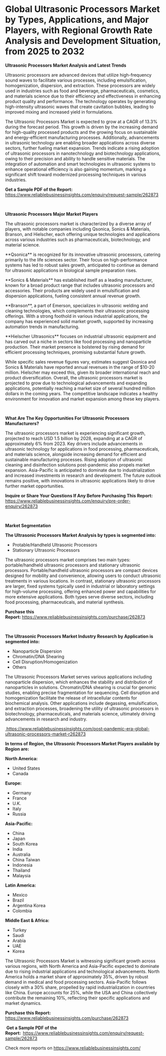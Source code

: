 <p><h1>Global Ultrasonic Processors Market by Types, Applications, and Major Players, with Regional Growth Rate Analysis and Development Situation, from 2025 to 2032</h1></p><p><strong>Ultrasonic Processors Market Analysis and Latest Trends</strong></p>
<p><p>Ultrasonic processors are advanced devices that utilize high-frequency sound waves to facilitate various processes, including emulsification, homogenization, dispersion, and extraction. These processors are widely used in industries such as food and beverage, pharmaceuticals, cosmetics, and materials science due to their efficiency and effectiveness in enhancing product quality and performance. The technology operates by generating high-intensity ultrasonic waves that create cavitation bubbles, leading to improved mixing and increased yield in formulations.</p><p>The Ultrasonic Processors Market is expected to grow at a CAGR of 13.3% during the forecast period. This growth is driven by the increasing demand for high-quality processed products and the growing focus on sustainable and energy-efficient manufacturing processes. Additionally, advancements in ultrasonic technology are enabling broader applications across diverse sectors, further fueling market expansion. Trends indicate a rising adoption of ultrasonic processors in nanotechnology and biotechnology applications, owing to their precision and ability to handle sensitive materials. The integration of automation and smart technologies in ultrasonic systems to enhance operational efficiency is also gaining momentum, marking a significant shift toward modernized processing techniques in various industries.</p></p>
<p><strong>Get a Sample PDF of the Report:&nbsp;</strong> <a href="https://www.reliablebusinessinsights.com/enquiry/request-sample/262873?utm_campaign=3113&utm_medium=2&utm_source=Github&utm_content=ia&utm_term=11042025&utm_id=ultrasonic-processors">https://www.reliablebusinessinsights.com/enquiry/request-sample/262873</a></p>
<p>&nbsp;</p>
<p><strong>Ultrasonic Processors Major Market Players</strong></p>
<p><p>The ultrasonic processors market is characterized by a diverse array of players, with notable companies including Qsonica, Sonics & Materials, Branson, and Hielscher, each offering unique technologies and applications across various industries such as pharmaceuticals, biotechnology, and material science.</p><p>**Qsonica** is recognized for its innovative ultrasonic processors, catering primarily to the life sciences sector. Their focus on high-performance systems has led to robust sales growth, anticipated to continue as demand for ultrasonic applications in biological sample preparation rises.</p><p>**Sonics & Materials** has established itself as a leading manufacturer, known for a broad product range that includes ultrasonic processors and accessories. Their products are widely used in emulsification and dispersion applications, fueling consistent annual revenue growth.</p><p>**Branson**, a part of Emerson, specializes in ultrasonic welding and cleaning technologies, which complements their ultrasonic processing offerings. With a strong foothold in various industrial applications, the company has experienced solid market growth, supported by increasing automation trends in manufacturing.</p><p>**Hielscher Ultrasonics** focuses on industrial ultrasonic equipment and has carved out a niche in sectors like food processing and nanoparticle production. Their market presence is bolstered by rising demand for efficient processing techniques, promising substantial future growth.</p><p>While specific sales revenue figures vary, estimates suggest Qsonica and Sonics & Materials have reported annual revenues in the range of $10-20 million. Hielscher may exceed this, given its broader international reach and product diversification. Overall, the ultrasonic processors market is projected to grow due to technological advancements and expanding applications, potentially reaching a market size of several hundred million dollars in the coming years. The competitive landscape indicates a healthy environment for innovation and market expansion among these key players.</p></p>
<p>&nbsp;</p>
<p><strong>What Are The Key Opportunities For Ultrasonic Processors Manufacturers?</strong></p>
<p><p>The ultrasonic processors market is experiencing significant growth, projected to reach USD 1.5 billion by 2028, expanding at a CAGR of approximately 6% from 2023. Key drivers include advancements in ultrasonic technology for applications in food processing, pharmaceuticals, and materials science, alongside increasing demand for efficient and sustainable manufacturing processes. Rising adoption of ultrasonic cleaning and disinfection solutions post-pandemic also propels market expansion. Asia-Pacific is anticipated to dominate due to industrialization and increased investments in research and development. The future outlook remains positive, with innovations in ultrasonic applications likely to drive further market opportunities.</p></p>
<p><strong>Inquire or Share Your Questions If Any Before Purchasing This Report:</strong> <a href="https://www.reliablebusinessinsights.com/enquiry/pre-order-enquiry/262873?utm_campaign=3113&utm_medium=2&utm_source=Github&utm_content=ia&utm_term=11042025&utm_id=ultrasonic-processors">https://www.reliablebusinessinsights.com/enquiry/pre-order-enquiry/262873</a></p>
<p>&nbsp;</p>
<p><strong>Market Segmentation</strong></p>
<p><strong>The Ultrasonic Processors Market Analysis by types is segmented into:</strong></p>
<p><ul><li>Protable/Handheld Ultrasonic Processors</li><li>Stationary Ultrasonic Processors</li></ul></p>
<p><p>The ultrasonic processors market comprises two main types: portable/handheld ultrasonic processors and stationary ultrasonic processors. Portable/handheld ultrasonic processors are compact devices designed for mobility and convenience, allowing users to conduct ultrasonic treatments in various locations. In contrast, stationary ultrasonic processors are larger, fixed systems typically used in industrial or laboratory settings for high-volume processing, offering enhanced power and capabilities for more extensive applications. Both types serve diverse sectors, including food processing, pharmaceuticals, and material synthesis.</p></p>
<p><strong>Purchase this Report:&nbsp;</strong><a href="https://www.reliablebusinessinsights.com/purchase/262873?utm_campaign=3113&utm_medium=2&utm_source=Github&utm_content=ia&utm_term=11042025&utm_id=ultrasonic-processors">https://www.reliablebusinessinsights.com/purchase/262873</a></p>
<p>&nbsp;</p>
<p><strong>The Ultrasonic Processors Market Industry Research by Application is segmented into:</strong></p>
<p><ul><li>Nanoparticle Dispersion</li><li>Chromatin/DNA Shearing</li><li>Cell Disruption/Homogenization</li><li>Others</li></ul></p>
<p><p>The Ultrasonic Processors Market serves various applications including nanoparticle dispersion, which enhances the stability and distribution of nanoparticles in solutions. Chromatin/DNA shearing is crucial for genomic studies, enabling precise fragmentation for sequencing. Cell disruption and homogenization facilitate the release of intracellular contents for biochemical analysis. Other applications include degassing, emulsification, and extraction processes, broadening the utility of ultrasonic processors in biotechnology, pharmaceuticals, and materials science, ultimately driving advancements in research and industry.</p></p>
<p><a href="https://www.reliablebusinessinsights.com/post-pandemic-era-global-ultrasonic-processors-market-r262873?utm_campaign=3113&utm_medium=2&utm_source=Github&utm_content=ia&utm_term=11042025&utm_id=ultrasonic-processors">&nbsp;https://www.reliablebusinessinsights.com/post-pandemic-era-global-ultrasonic-processors-market-r262873</a></p>
<p><strong>In terms of Region, the Ultrasonic Processors Market Players available by Region are:</strong></p>
<p>
    <p> <strong> North America: </strong>
        <ul>
            <li>United States</li>
            <li>Canada</li>
        </ul>
        </p> 
    <p> <strong> Europe: </strong>
        <ul>
            <li>Germany</li>
            <li>France</li>
            <li>U.K.</li>
            <li>Italy</li>
            <li>Russia</li>
        </ul>
        </p> 
    <p> <strong> Asia-Pacific: </strong>
        <ul>
            <li>China</li>
            <li>Japan</li>
            <li>South Korea</li>
            <li>India</li>
            <li>Australia</li>
            <li>China Taiwan</li>
            <li>Indonesia</li>
            <li>Thailand</li>
            <li>Malaysia</li>
        </ul>
        </p> 
    <p> <strong> Latin America: </strong>
        <ul>
            <li>Mexico</li>
            <li>Brazil</li>
            <li>Argentina Korea</li>
            <li>Colombia</li>
        </ul>
        </p> 
    <p> <strong> Middle East & Africa: </strong>
        <ul>
            <li>Turkey</li>
            <li>Saudi</li>
            <li>Arabia</li>
            <li>UAE</li>
            <li>Korea</li>
        </ul>
    </p>
    </p>
<p><p>The Ultrasonic Processors Market is witnessing significant growth across various regions, with North America and Asia-Pacific expected to dominate due to rising industrial applications and technological advancements. North America holds a market share of approximately 35%, driven by robust demand in medical and food processing sectors. Asia-Pacific follows closely with a 30% share, propelled by rapid industrialization in countries like China. Europe accounts for 25%, while the USA and China collectively contribute the remaining 10%, reflecting their specific applications and market dynamics.</p></p>
<p><strong>Purchase this Report: </strong><a href="https://www.reliablebusinessinsights.com/purchase/262873?utm_campaign=3113&utm_medium=2&utm_source=Github&utm_content=ia&utm_term=11042025&utm_id=ultrasonic-processors">https://www.reliablebusinessinsights.com/purchase/262873</a></p>
<p>&nbsp;<strong>Get a Sample PDF of the Report:&nbsp;&nbsp;</strong><a href="https://www.reliablebusinessinsights.com/enquiry/request-sample/262873?utm_campaign=3113&utm_medium=2&utm_source=Github&utm_content=ia&utm_term=11042025&utm_id=ultrasonic-processors">https://www.reliablebusinessinsights.com/enquiry/request-sample/262873</a></p>
<p><strong></strong></p>
<p>Check more reports on <a href="https://www.reliablebusinessinsights.com/?utm_campaign=3113&utm_medium=2&utm_source=Github&utm_content=ia&utm_term=11042025&utm_id=ultrasonic-processors">https://www.reliablebusinessinsights.com/</a></p>